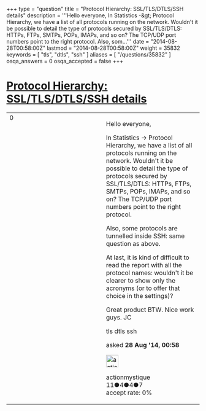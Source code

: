 +++
type = "question"
title = "Protocol Hierarchy: SSL/TLS/DTLS/SSH details"
description = '''Hello everyone, In Statistics -&amp;gt; Protocol Hierarchy, we have a list of all protocols running on the network. Wouldn&#x27;t it be possible to detail the type of protocols secured by SSL/TLS/DTLS: HTTPs, FTPs, SMTPs, POPs, IMAPs, and so on? The TCP/UDP port numbers point to the right protocol. Also, som...'''
date = "2014-08-28T00:58:00Z"
lastmod = "2014-08-28T00:58:00Z"
weight = 35832
keywords = [ "tls", "dtls", "ssh" ]
aliases = [ "/questions/35832" ]
osqa_answers = 0
osqa_accepted = false
+++

<div class="headNormal">

# [Protocol Hierarchy: SSL/TLS/DTLS/SSH details](/questions/35832/protocol-hierarchy-ssltlsdtlsssh-details)

</div>

<div id="main-body">

<div id="askform">

<table id="question-table" style="width:100%;"><colgroup><col style="width: 50%" /><col style="width: 50%" /></colgroup><tbody><tr class="odd"><td style="width: 30px; vertical-align: top"><div class="vote-buttons"><div id="post-35832-score" class="post-score" title="current number of votes">0</div><div id="favorite-count" class="favorite-count"></div></div></td><td><div id="item-right"><div class="question-body"><p>Hello everyone,</p><p>In Statistics -&gt; Protocol Hierarchy, we have a list of all protocols running on the network. Wouldn't it be possible to detail the type of protocols secured by SSL/TLS/DTLS: HTTPs, FTPs, SMTPs, POPs, IMAPs, and so on? The TCP/UDP port numbers point to the right protocol.</p><p>Also, some protocols are tunnelled inside SSH: same question as above.</p><p>At last, it is kind of difficult to read the report with all the protocol names: wouldn't it be clearer to show only the acronyms (or to offer that choice in the settings)?</p><p>Great product BTW. Nice work guys. JC</p></div><div id="question-tags" class="tags-container tags">tls dtls ssh</div><div id="question-controls" class="post-controls"></div><div class="post-update-info-container"><div class="post-update-info post-update-info-user"><p>asked <strong>28 Aug '14, 00:58</strong></p><img src="https://secure.gravatar.com/avatar/c86fb9accfde44bdbe661d8582c39b7b?s=32&amp;d=identicon&amp;r=g" class="gravatar" width="32" height="32" alt="actionmystique&#39;s gravatar image" /><p>actionmystique<br />
<span class="score" title="11 reputation points">11</span><span title="4 badges"><span class="badge1">●</span><span class="badgecount">4</span></span><span title="4 badges"><span class="silver">●</span><span class="badgecount">4</span></span><span title="7 badges"><span class="bronze">●</span><span class="badgecount">7</span></span><br />
<span class="accept_rate" title="Rate of the user&#39;s accepted answers">accept rate:</span> <span title="actionmystique has no accepted answers">0%</span></p></div></div><div id="comments-container-35832" class="comments-container"></div><div id="comment-tools-35832" class="comment-tools"></div><div class="clear"></div><div id="comment-35832-form-container" class="comment-form-container"></div><div class="clear"></div></div></td></tr></tbody></table>

</div>

</div>

